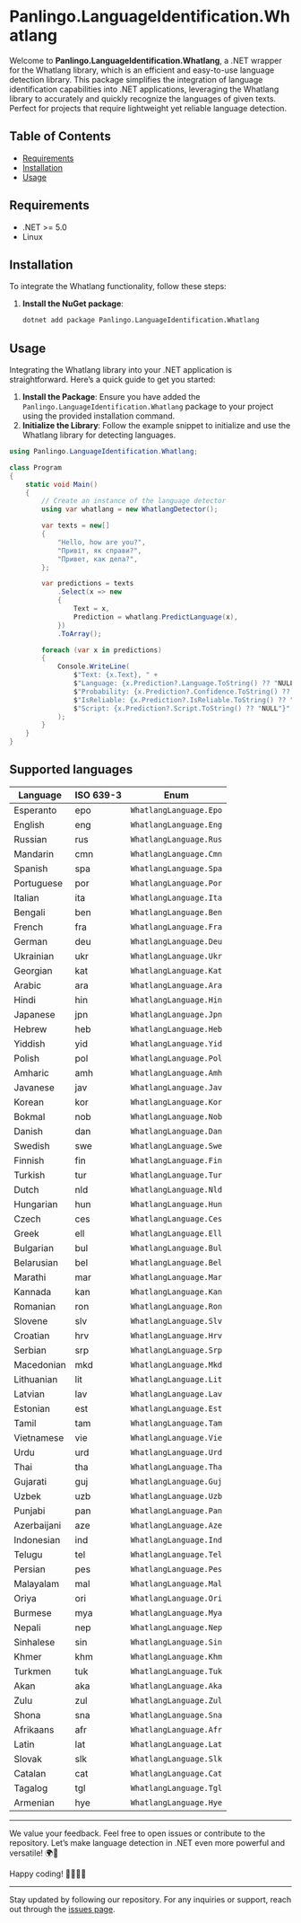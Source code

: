﻿# Panlingo.LanguageIdentification.Whatlang

Welcome to **Panlingo.LanguageIdentification.Whatlang**, a .NET wrapper for the Whatlang library, which is an efficient and easy-to-use language detection library. This package simplifies the integration of language identification capabilities into .NET applications, leveraging the Whatlang library to accurately and quickly recognize the languages of given texts. Perfect for projects that require lightweight yet reliable language detection.

## Table of Contents

- [Requirements](#requirements)
- [Installation](#installation)
- [Usage](#usage)

## Requirements

- .NET >= 5.0
- Linux

## Installation

To integrate the Whatlang functionality, follow these steps:

1. **Install the NuGet package**:

   ```sh
   dotnet add package Panlingo.LanguageIdentification.Whatlang
   ```

## Usage

Integrating the Whatlang library into your .NET application is straightforward. Here’s a quick guide to get you started:

1. **Install the Package**: Ensure you have added the `Panlingo.LanguageIdentification.Whatlang` package to your project using the provided installation command.
2. **Initialize the Library**: Follow the example snippet to initialize and use the Whatlang library for detecting languages.

```csharp
using Panlingo.LanguageIdentification.Whatlang;

class Program
{
    static void Main()
    {
        // Create an instance of the language detector
        using var whatlang = new WhatlangDetector();

        var texts = new[]
        {
            "Hello, how are you?",
            "Привіт, як справи?",
            "Привет, как дела?",
        };

        var predictions = texts
            .Select(x => new
            {
                Text = x,
                Prediction = whatlang.PredictLanguage(x),
            })
            .ToArray();

        foreach (var x in predictions)
        {
            Console.WriteLine(
                $"Text: {x.Text}, " +
                $"Language: {x.Prediction?.Language.ToString() ?? "NULL"}, " +
                $"Probability: {x.Prediction?.Confidence.ToString() ?? "NULL"}, " +
                $"IsReliable: {x.Prediction?.IsReliable.ToString() ?? "NULL"}, " +
                $"Script: {x.Prediction?.Script.ToString() ?? "NULL"}"
            );
        }
    }
}
```

## Supported languages

| Language    | ISO 639-3 | Enum        |
| ----------- | --------- | ----------- |
| Esperanto   | epo       | `WhatlangLanguage.Epo` |
| English     | eng       | `WhatlangLanguage.Eng` |
| Russian     | rus       | `WhatlangLanguage.Rus` |
| Mandarin    | cmn       | `WhatlangLanguage.Cmn` |
| Spanish     | spa       | `WhatlangLanguage.Spa` |
| Portuguese  | por       | `WhatlangLanguage.Por` |
| Italian     | ita       | `WhatlangLanguage.Ita` |
| Bengali     | ben       | `WhatlangLanguage.Ben` |
| French      | fra       | `WhatlangLanguage.Fra` |
| German      | deu       | `WhatlangLanguage.Deu` |
| Ukrainian   | ukr       | `WhatlangLanguage.Ukr` |
| Georgian    | kat       | `WhatlangLanguage.Kat` |
| Arabic      | ara       | `WhatlangLanguage.Ara` |
| Hindi       | hin       | `WhatlangLanguage.Hin` |
| Japanese    | jpn       | `WhatlangLanguage.Jpn` |
| Hebrew      | heb       | `WhatlangLanguage.Heb` |
| Yiddish     | yid       | `WhatlangLanguage.Yid` |
| Polish      | pol       | `WhatlangLanguage.Pol` |
| Amharic     | amh       | `WhatlangLanguage.Amh` |
| Javanese    | jav       | `WhatlangLanguage.Jav` |
| Korean      | kor       | `WhatlangLanguage.Kor` |
| Bokmal      | nob       | `WhatlangLanguage.Nob` |
| Danish      | dan       | `WhatlangLanguage.Dan` |
| Swedish     | swe       | `WhatlangLanguage.Swe` |
| Finnish     | fin       | `WhatlangLanguage.Fin` |
| Turkish     | tur       | `WhatlangLanguage.Tur` |
| Dutch       | nld       | `WhatlangLanguage.Nld` |
| Hungarian   | hun       | `WhatlangLanguage.Hun` |
| Czech       | ces       | `WhatlangLanguage.Ces` |
| Greek       | ell       | `WhatlangLanguage.Ell` |
| Bulgarian   | bul       | `WhatlangLanguage.Bul` |
| Belarusian  | bel       | `WhatlangLanguage.Bel` |
| Marathi     | mar       | `WhatlangLanguage.Mar` |
| Kannada     | kan       | `WhatlangLanguage.Kan` |
| Romanian    | ron       | `WhatlangLanguage.Ron` |
| Slovene     | slv       | `WhatlangLanguage.Slv` |
| Croatian    | hrv       | `WhatlangLanguage.Hrv` |
| Serbian     | srp       | `WhatlangLanguage.Srp` |
| Macedonian  | mkd       | `WhatlangLanguage.Mkd` |
| Lithuanian  | lit       | `WhatlangLanguage.Lit` |
| Latvian     | lav       | `WhatlangLanguage.Lav` |
| Estonian    | est       | `WhatlangLanguage.Est` |
| Tamil       | tam       | `WhatlangLanguage.Tam` |
| Vietnamese  | vie       | `WhatlangLanguage.Vie` |
| Urdu        | urd       | `WhatlangLanguage.Urd` |
| Thai        | tha       | `WhatlangLanguage.Tha` |
| Gujarati    | guj       | `WhatlangLanguage.Guj` |
| Uzbek       | uzb       | `WhatlangLanguage.Uzb` |
| Punjabi     | pan       | `WhatlangLanguage.Pan` |
| Azerbaijani | aze       | `WhatlangLanguage.Aze` |
| Indonesian  | ind       | `WhatlangLanguage.Ind` |
| Telugu      | tel       | `WhatlangLanguage.Tel` |
| Persian     | pes       | `WhatlangLanguage.Pes` |
| Malayalam   | mal       | `WhatlangLanguage.Mal` |
| Oriya       | ori       | `WhatlangLanguage.Ori` |
| Burmese     | mya       | `WhatlangLanguage.Mya` |
| Nepali      | nep       | `WhatlangLanguage.Nep` |
| Sinhalese   | sin       | `WhatlangLanguage.Sin` |
| Khmer       | khm       | `WhatlangLanguage.Khm` |
| Turkmen     | tuk       | `WhatlangLanguage.Tuk` |
| Akan        | aka       | `WhatlangLanguage.Aka` |
| Zulu        | zul       | `WhatlangLanguage.Zul` |
| Shona       | sna       | `WhatlangLanguage.Sna` |
| Afrikaans   | afr       | `WhatlangLanguage.Afr` |
| Latin       | lat       | `WhatlangLanguage.Lat` |
| Slovak      | slk       | `WhatlangLanguage.Slk` |
| Catalan     | cat       | `WhatlangLanguage.Cat` |
| Tagalog     | tgl       | `WhatlangLanguage.Tgl` |
| Armenian    | hye       | `WhatlangLanguage.Hye` |

---

We value your feedback. Feel free to open issues or contribute to the repository. Let’s make language detection in .NET even more powerful and versatile! 🌍📝

Happy coding! 👩‍💻👨‍💻

---

Stay updated by following our repository. For any inquiries or support, reach out through the [issues page](https://github.com/gluschenko/language-identification/issues).